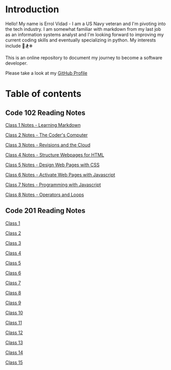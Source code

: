 # Introduction

Hello! My name is Errol Vidad - I am a US Navy veteran and I'm pivoting into the tech industry. I am somewhat familiar with markdown from my last job as an information systems analyst and I'm looking forward to improving my current coding skills and eventually specializing in python. My interests include &#x1F3C8;&#x1F3C2;&#x2744;

This is an online repository to document my journey to become a software developer.

Please take a look at my [GitHub Profile](https://github.com/evidad)

# Table of contents

## Code 102 Reading Notes
[Class 1 Notes - Learning Markdown](code-102-notes/reading-notes/class1.md)

[Class 2 Notes - The Coder's Computer](code-102-notes/reading-notes/class2.md)

[Class 3 Notes - Revisions and the Cloud](code-102-notes/reading-notes/class3.md)

[Class 4 Notes - Structure Webpages for HTML](code-102-notes/reading-notes/class4.md)

[Class 5 Notes - Design Web Pages with CSS](code-102-notes/reading-notes/class5.md)

[Class 6 Notes - Activate Web Pages with Javascript](code-102-notes/reading-notes/class6.md)

[Class 7 Notes - Programming with Javascript](code-102-notes/reading-notes/class7.md)

[Class 8 Notes - Operators and Loops ](code-102-notes/reading-notes/class8.md)

## Code 201 Reading Notes
[Class 1](code-201-notes/class1.md)

[Class 2](code-201-notes/class2.md)

[Class 3](code-201-notes/class3.md)

[Class 4](code-201-notes/class4.md)

[Class 5](code-201-notes/class5.md)

[Class 6](code-201-notes/class6.md)

[Class 7](code-201-notes/class7.md)

[Class 8](code-201-notes/class8.md)

[Class 9](code-201-notes/class9.md)

[Class 10](code-201-notes/class10.md)

[Class 11](code-201-notes/class11.md)

[Class 12](code-201-notes/class12.md)

[Class 13](code-201-notes/class13.md)

[Class 14](code-201-notes/class14.md)

[Class 15](code-201-notes/class15.md)